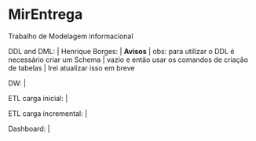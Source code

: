 # MirEntrega
Trabalho de Modelagem informacional

DDL and DML:
| Henrique Borges:
| __Avisos__
| obs: para utilizar o DDL é necessário criar um Schema
| vazio e então usar os comandos de criação de tabelas
| Irei atualizar isso em breve

DW:
|

ETL carga inicial:
|

ETL carga incremental:
|

Dashboard:
|

